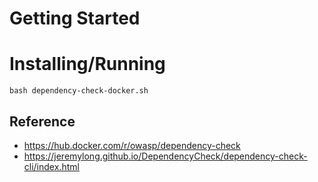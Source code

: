 # Getting Started

# Installing/Running

```
bash dependency-check-docker.sh
```

## Reference

- https://hub.docker.com/r/owasp/dependency-check
- https://jeremylong.github.io/DependencyCheck/dependency-check-cli/index.html

